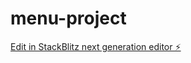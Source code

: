 # menu-project

[Edit in StackBlitz next generation editor ⚡️](https://stackblitz.com/~/github.com/Ouchychan/menu-project)